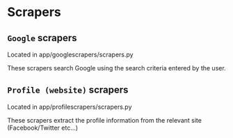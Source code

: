 # Scrapers

## `Google` scrapers

Located in app/googlescrapers/scrapers.py  

These scrapers search Google using the search criteria entered by the user.

## `Profile (website)` scrapers

Located in app/profilescrapers/scrapers.py  

These scrapers extract the profile information from the relevant site (Facebook/Twitter etc...)
